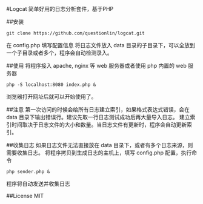 #Logcat
简单好用的日志分析套件，基于PHP

##安装
```shell
git clone https://github.com/questionlin/logcat.git
```
在 config.php 填写配置信息
将日志文件放入 data 目录的子目录下，可以全放到一个子目录或者多个，程序会自动检测录入。

##使用
将程序接入 apache, nginx 等 web 服务器或者使用 php 内置的 web 服务器
```shell
php -S localhost:8080 index.php &
```
浏览器打开网址后就可以开始使用了。

##注意
第一次访问的时候会给所有日志建立索引，如果格式表达式错误，会在data 目录下输出错误行。建议先取一行日志测试成功后再大量导入日志。
建立索引时间取决于日志文件的大小和数量。当日志文件有更新时，程序会自动更新索引。

##收集日志
如果日志文件无法直接放在 data 目录下，或者有多个日志来源，则需要收集日志。
将程序拷贝到生成日志的主机上，填写 config.php 配置，执行命令
```shell
php sender.php &
```
程序将自动发送并收集日志

##License
MIT